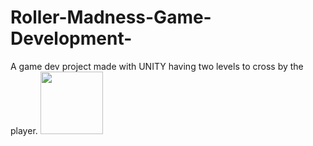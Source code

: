 # Roller-Madness-Game-Development-
A game dev project made with UNITY having two levels to cross by the player.
<img src="https://your-image-url.type" width="100" height="100">
